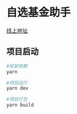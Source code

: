 # 自选基金助手

[线上地址](http://39.100.236.137:81/)

## 项目启动
``` bash
#安装依赖
yarn 

#项目运行
yarn dev

#项目打包
yarn build

```
